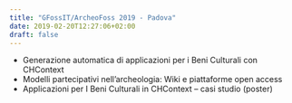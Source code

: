 ```yaml
---
title: "GFossIT/ArcheoFoss 2019 - Padova"
date: 2019-02-20T12:27:06+02:00
draft: false
---
```


* Generazione automatica di applicazioni per i Beni Culturali con CHContext
* Modelli partecipativi nell’archeologia: Wiki e piattaforme open access
* Applicazioni per I Beni Culturali in CHContext – casi studio (poster)
